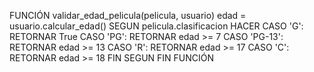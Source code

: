 FUNCIÓN validar_edad_pelicula(pelicula, usuario)
    edad = usuario.calcular_edad()
    SEGUN pelicula.clasificacion HACER
        CASO 'G': RETORNAR True
        CASO 'PG': RETORNAR edad >= 7
        CASO 'PG-13': RETORNAR edad >= 13
        CASO 'R': RETORNAR edad >= 17
        CASO 'C': RETORNAR edad >= 18
    FIN SEGUN
FIN FUNCIÓN